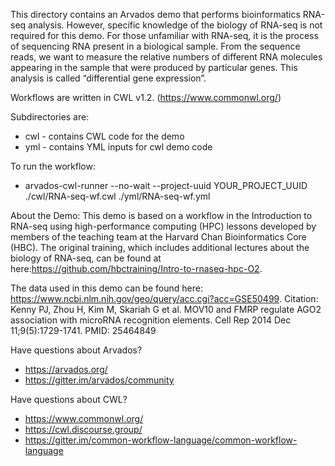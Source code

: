 This directory contains an Arvados demo that performs bioinformatics RNA-seq analysis. However, specific knowledge of the biology of RNA-seq is not required for this demo. For those unfamiliar with RNA-seq, it is the process of sequencing RNA present in a biological sample. From the sequence reads, we want to measure the relative numbers of different RNA molecules appearing in the sample that were produced by particular genes. This analysis is called “differential gene expression”. 

Workflows are written in CWL v1.2. (https://www.commonwl.org/)

Subdirectories are:
* cwl - contains CWL code for the demo
* yml - contains YML inputs for cwl demo code

To run the workflow:

*  arvados-cwl-runner --no-wait --project-uuid YOUR_PROJECT_UUID ./cwl/RNA-seq-wf.cwl ./yml/RNA-seq-wf.yml

About the Demo:
This demo is based on a workflow in the Introduction to RNA-seq using high-performance computing (HPC) lessons developed by members of the teaching team at the Harvard Chan Bioinformatics Core (HBC). The original training, which includes additional lectures about the biology of RNA-seq, can be found at here:https://github.com/hbctraining/Intro-to-rnaseq-hpc-O2. 

The data used in this demo can be found here: https://www.ncbi.nlm.nih.gov/geo/query/acc.cgi?acc=GSE50499. Citation: Kenny PJ, Zhou H, Kim M, Skariah G et al. MOV10 and FMRP regulate AGO2 association with microRNA recognition elements. Cell Rep 2014 Dec 11;9(5):1729-1741. PMID: 25464849

Have questions about Arvados?
* https://arvados.org/
* https://gitter.im/arvados/community

Have questions about CWL?
* https://www.commonwl.org/
* https://cwl.discourse.group/
* https://gitter.im/common-workflow-language/common-workflow-language


